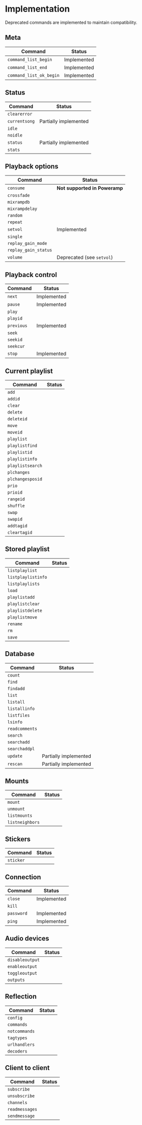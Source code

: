 # Implementation

Deprecated commands are implemented to maintain compatibility.

## Meta

| Command                   | Status |
|---------------------------|--------|
| `command_list_begin`      | Implemented |
| `command_list_end`        | Implemented |
| `command_list_ok_begin`   | Implemented |

## Status

| Command                   | Status |
|---------------------------|--------|
| `clearerror`              |  |
| `currentsong`             | Partially implemented |
| `idle`                    |  |
| `noidle`                  |  |
| `status`                  | Partially implemented |
| `stats`                   |  |

## Playback options

| Command                   | Status |
|---------------------------|--------|
| `consume`                 | **Not supported in Poweramp** |
| `crossfade`               |  |
| `mixrampdb`               |  |
| `mixrampdelay`            |  |
| `random`                  |  |
| `repeat`                  |  |
| `setvol`                  | Implemented |
| `single`                  |  |
| `replay_gain_mode`        |  |
| `replay_gain_status`      |  |
| `volume`                  | Deprecated (see `setvol`) |

## Playback control

| Command                   | Status |
|---------------------------|--------|
| `next`                    | Implemented |
| `pause`                   | Implemented |
| `play`                    |  |
| `playid`                  |  |
| `previous`                | Implemented |
| `seek`                    |  |
| `seekid`                  |  |
| `seekcur`                 |  |
| `stop`                    | Implemented |

## Current playlist

| Command                   | Status |
|---------------------------|--------|
| `add`                     |  |
| `addid`                   |  |
| `clear`                   |  |
| `delete`                  |  |
| `deleteid`                |  |
| `move`                    |  |
| `moveid`                  |  |
| `playlist`                |  |
| `playlistfind`            |  |
| `playlistid`              |  |
| `playlistinfo`            |  |
| `playlistsearch`          |  |
| `plchanges`               |  |
| `plchangesposid`          |  |
| `prio`                    |  |
| `prioid`                  |  |
| `rangeid`                 |  |
| `shuffle`                 |  |
| `swap`                    |  |
| `swapid`                  |  |
| `addtagid`                |  |
| `cleartagid`              |  |

## Stored playlist

| Command                   | Status |
|---------------------------|--------|
| `listplaylist`            |  |
| `listplaylistinfo`        |  |
| `listplaylists`           |  |
| `load`                    |  |
| `playlistadd`             |  |
| `playlistclear`           |  |
| `playlistdelete`          |  |
| `playlistmove`            |  |
| `rename`                  |  |
| `rm`                      |  |
| `save`                    |  |

## Database

| Command                   | Status |
|---------------------------|--------|
| `count`                   |  |
| `find`                    |  |
| `findadd`                 |  |
| `list`                    |  |
| `listall`                 |  |
| `listallinfo`             |  |
| `listfiles`               |  |
| `lsinfo`                  |  |
| `readcomments`            |  |
| `search`                  |  |
| `searchadd`               |  |
| `searchaddpl`             |  |
| `update`                  | Partially implemented |
| `rescan`                  | Partially implemented |

## Mounts

| Command                   | Status |
|---------------------------|--------|
| `mount`                   |  |
| `unmount`                 |  |
| `listmounts`              |  |
| `listneighbors`           |  |

## Stickers

| Command                   | Status |
|---------------------------|--------|
| `sticker`                 |  |

## Connection

| Command                   | Status |
|---------------------------|--------|
| `close`                   | Implemented |
| `kill`                    |  |
| `password`                | Implemented |
| `ping`                    | Implemented |

## Audio devices

| Command                   | Status |
|---------------------------|--------|
| `disableoutput`           |  |
| `enableoutput`            |  |
| `toggleoutput`            |  |
| `outputs`                 |  |

## Reflection

| Command                   | Status |
|---------------------------|--------|
| `config`                  |  |
| `commands`                |  |
| `notcommands`             |  |
| `tagtypes`                |  |
| `urlhandlers`             |  |
| `decoders`                |  |

## Client to client

| Command                   | Status |
|---------------------------|--------|
| `subscribe`               |  |
| `unsubscribe`             |  |
| `channels`                |  |
| `readmessages`            |  |
| `sendmessage`             |  |
